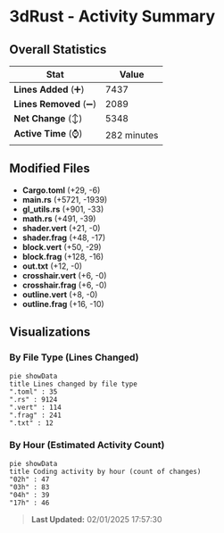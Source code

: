 # 3dRust - Activity Summary 

## Overall Statistics

| Stat                   | Value                                                             |
| ---------------------- | ----------------------------------------------------------------- |
| **Lines Added** (➕)   | 7437                                          |
| **Lines Removed** (➖) | 2089                                        |
| **Net Change** (↕)    | 5348                |
| **Active Time** (⌚)   | 282 minutes |


## Modified Files
- **Cargo.toml** (+29, -6)
- **main.rs** (+5721, -1939)
- **gl_utils.rs** (+901, -33)
- **math.rs** (+491, -39)
- **shader.vert** (+21, -0)
- **shader.frag** (+48, -17)
- **block.vert** (+50, -29)
- **block.frag** (+128, -16)
- **out.txt** (+12, -0)
- **crosshair.vert** (+6, -0)
- **crosshair.frag** (+6, -0)
- **outline.vert** (+8, -0)
- **outline.frag** (+16, -10)

## Visualizations

### By File Type (Lines Changed)

```mermaid
pie showData
title Lines changed by file type
".toml" : 35
".rs" : 9124
".vert" : 114
".frag" : 241
".txt" : 12
```

### By Hour (Estimated Activity Count)

```mermaid
pie showData
title Coding activity by hour (count of changes)
"02h" : 47
"03h" : 83
"04h" : 39
"17h" : 46
```


> **Last Updated:** 02/01/2025 17:57:30